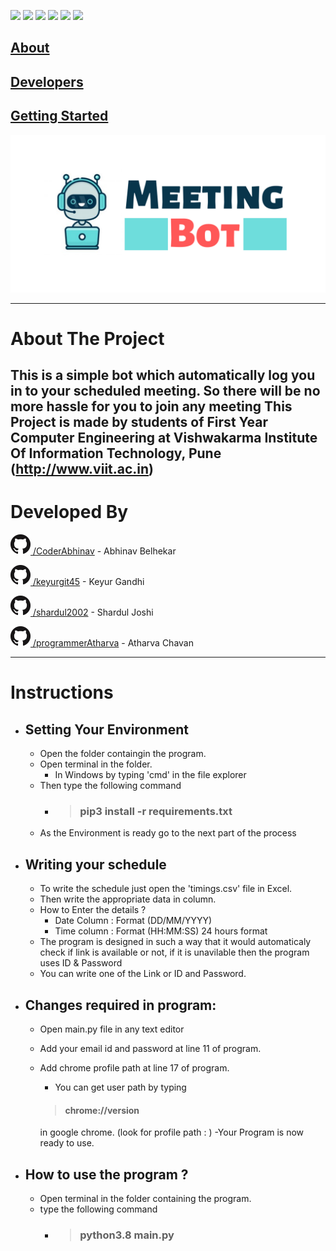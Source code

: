 ![](https://img.shields.io/github/repo-size/CoderAbhinav/meeting_bot) ![](https://img.shields.io/hackage-deps/v/selenium) ![](https://img.shields.io/github/contributors/CoderAbhinav/meeting_bot) ![](https://img.shields.io/github/last-commit/CoderAbhinav/meeting_bot) ![](https://img.shields.io/github/downloads/CoderAbhinav/meeting_bot/total) ![](https://img.shields.io/github/forks/CoderAbhinav/meeting_bot?style=social)


## [About](#about-the-project)

## [Developers](#developed-by)

## [Getting Started](#instructions)

![meeting bot](files/Meeting_logo.png)



-----------------------------------------------
# About The Project
This is a simple bot which automatically log you in to your scheduled 
meeting. So there will be no more hassle for you to join any meeting
This Project is made by students of First Year Computer Engineering at
Vishwakarma Institute Of Information Technology, Pune
(http://www.viit.ac.in)
----------------------------------------------------
# Developed By 
![Github/](files/GitHub-Mark-32px.png)[ /CoderAbhinav](https://github.com/CoderAbhinav) - Abhinav Belhekar

![Github/](files/GitHub-Mark-32px.png)[ /keyurgit45](https://github.com/keyurgit45) - Keyur Gandhi

![Github/](files/GitHub-Mark-32px.png)[ /shardul2002](https://github.com/shardul2002) - Shardul Joshi

![Github](files/GitHub-Mark-32px.png)[ /programmerAtharva](https://github.com/programmerAtharva) - Atharva Chavan

--------------------------------------------------------

# Instructions

* ## Setting Your Environment 
    - Open the folder containgin the program.
    - Open terminal in the folder.
        - In Windows by typing 'cmd' in the file explorer
    - Then type the following command
        - > ### pip3 install -r requirements.txt
    - As the Environment is ready go to the next part of the process

* ## Writing your schedule 
    - To write the schedule just open the 'timings.csv' file in Excel.
    - Then write the appropriate data in column.
    - How to Enter the details ?
        - Date Column : Format (DD/MM/YYYY)
        - Time column : Format (HH:MM:SS) 24 hours format 
    - The program is designed in such a way that it would automaticaly check if link is available or not, if it is unavilable then the program uses ID & Password
    - You can write one of the Link or ID and Password.

* ## Changes required in program:
    - Open main.py file in any text editor
    - Add your email id and password at line 11 of program.
    - Add chrome profile path at line 17 of program.
        - You can get user path by typing 
        > #### chrome://version 

        in google chrome. (look for profile path : )
    -Your Program is now ready to use.

* ## How to use the program ?
    - Open terminal in the folder containing the program.
    - type the following command
        - > ### python3.8 main.py
    



